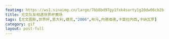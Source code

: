 ```yaml
---
featimg: https://ws1.sinaimg.cn/large/7bb8bd97gy1fxk4sarty1g20dw06cb2b.gif
title: 尤文队友相遇世界杯赛场
tags: [尤文图斯,世界杯,意大利,捷克,"2006",布冯,内德维德,卡莫拉内西,卡纳瓦罗]
category: gif
layout: post-full
---
```

